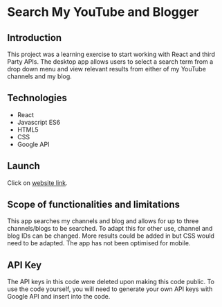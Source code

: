 # Search My YouTube and Blogger

## Introduction

This project was a learning exercise to start working with React and third Party APIs. The desktop app allows users to select a search term from a drop down menu and view relevant results from either of my YouTube channels and my blog.

## Technologies

- React
- Javascript ES6
- HTML5
- CSS
- Google API

## Launch

Click on [website link](https://60326f38b87c1f0007648baf--jovial-brahmagupta-7a0be8.netlify.app/ "Search My Stuff").

## Scope of functionalities and limitations

This app searches my channels and blog and allows for up to three channels/blogs to be searched. To adapt this for other use, channel and blog IDs can be changed. More results could be added in but CSS would need to be adapted. The app has not been optimised for mobile.

## API Key

The API keys in this code were deleted upon making this code public. To use the code yourself, you will need to generate your own API keys with Google API and insert into the code.
